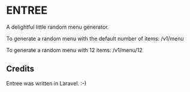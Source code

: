 # ENTREE

A delightful little random menu generator.

To generate a random menu with the default number of items:
	/v1/menu

To generate a random menu with 12 items:
	/v1/menu/12

## Credits

Entree was written in Laravel. :-)